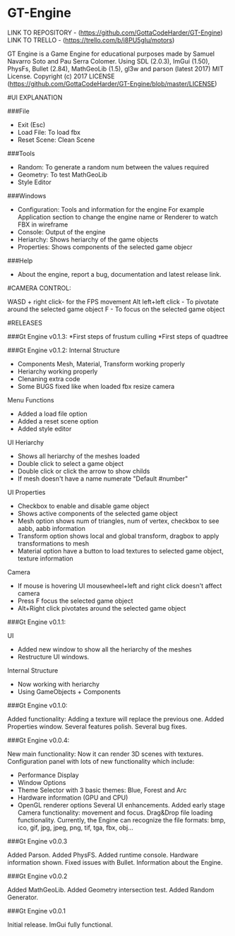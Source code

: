 # GT-Engine

LINK TO REPOSITORY - (https://github.com/GottaCodeHarder/GT-Engine)
LINK TO TRELLO - (https://trello.com/b/i8PU5gIu/motors)

GT Engine is a Game Engine for educational purposes made by Samuel Navarro Soto and Pau Serra Colomer.
Using SDL (2.0.3), ImGui (1.50), PhysFs, Bullet (2.84), MathGeoLib (1.5), gl3w and parson (latest 2017)
MIT License. Copyright (c) 2017
LICENSE (https://github.com/GottaCodeHarder/GT-Engine/blob/master/LICENSE)

#UI EXPLANATION

###File 
- Exit (Esc)
- Load File: To load fbx
- Reset Scene: Clean Scene

###Tools 
- Random: To generate a random num between the values required
- Geometry: To test MathGeoLib
- Style Editor

###Windows 
- Configuration: Tools and information for the engine
		For example Application section to change the engine name or Renderer to watch FBX in wireframe
- Console: Output of the engine
- Heriarchy: Shows heriarchy of the game objects
- Properties: Shows components of the selected game objecr

###Help 
- About the engine, report a bug, documentation and latest release link.

#CAMERA CONTROL:

WASD + right click- for the FPS movement
Alt left+left click - To pivotate around the selected game object
F - To focus on the selected game object

#RELEASES

###Gt Engine v0.1.3:
*First steps of frustum culling
*First steps of quadtree

###Gt Engine v0.1.2:
Internal Structure
- Components Mesh, Material, Transform working properly
- Heriarchy working properly
- Clenaning extra code
- Some BUGS fixed like when loaded fbx resize camera

Menu Functions
- Added a load file option
- Added a reset scene option
- Added style editor

UI Heriarchy
- Shows all heriarchy of the meshes loaded
- Double click to select a game object
- Double click or click the arrow to show childs
- If mesh doesn't have a name numerate "Default #number"

UI Properties
- Checkbox to enable and disable game object
- Shows active components of the selected game object
- Mesh option shows num of triangles, num of vertex, checkbox to see aabb, aabb information
- Transform option shows local and global transform, dragbox to apply transformations to mesh
- Material option have a button to load textures to selected game object, texture information

Camera
- If mouse is hovering UI mousewheel+left and right click doesn't affect camera
- Press F focus the selected game object
- Alt+Right click pivotates around the selected game object

###Gt Engine v0.1.1:

UI
- Added new window to show all the heriarchy of the meshes
- Restructure UI windows.

Internal Structure
- Now working with heriarchy
- Using GameObjects + Components

###Gt Engine v0.1.0:

Added functionality: Adding a texture will replace the previous one.
Added Properties window.
Several features polish.
Several bug fixes.

###Gt Engine v0.0.4:

New main functionality: Now it can render 3D scenes with textures.
Configuration panel with lots of new functionality which include:
- Performance Display
- Window Options
- Theme Selector with 3 basic themes: Blue, Forest and Arc
- Hardware information (GPU and CPU)
- OpenGL renderer options
Several UI enhancements.
Added early stage Camera functionality: movement and focus.
Drag&Drop file loading functionality.
Currently, the Engine can recognize the file formats: bmp, ico, gif, jpg, jpeg, png, tif, tga, fbx, obj...

###Gt Engine v0.0.3

Added Parson.
Added PhysFS.
Added runtime console.
Hardware information shown.
Fixed issues with Bullet.
Information about the Engine.

###Gt Engine v0.0.2

Added MathGeoLib.
Added Geometry intersection test.
Added Random Generator.

###Gt Engine v0.0.1

Initial release.
ImGui fully functional.